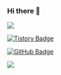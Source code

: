 ### Hi there 👋

![](http://mazassumnida.wtf/api/mini/generate_badge?boj=qpdh1924)

[![Tistory Badge](https://img.shields.io/badge/Blog-555263?style=flat&logo=tistory&logoColor=#000000)](https://qpdh.tistory.com/)

[![GitHub Badge](https://img.shields.io/badge/GitHub-2D333B?style=flat&logo=github&logoColor=#181717)](https://github.com/qpdh/)

![](http://mazassumnida.wtf/api/v2/generate_badge?boj=qpdh1924)
